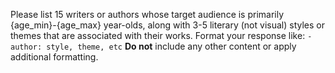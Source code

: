 Please list 15 writers or authors whose target audience is primarily {age_min}-{age_max} year-olds, along with 3-5 literary (not visual) styles or themes that are associated with their works. Format your response like: `- author: style, theme, etc` **Do not** include any other content or apply additional formatting.